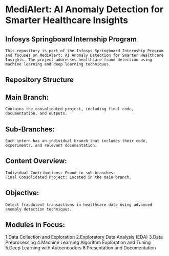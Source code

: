 # MediAlert: AI Anomaly Detection for Smarter Healthcare Insights

## Infosys Springboard Internship Program
    This repository is part of the Infosys Springboard Internship Program and focuses on MediAlert: AI Anomaly Detection for Smarter Healthcare Insights. The project addresses healthcare fraud detection using machine learning and deep learning techniques.
## Repository Structure
## Main Branch:
    Contains the consolidated project, including final code, documentation, and outputs.
## Sub-Branches:
    Each intern has an individual branch that includes their code, experiments, and relevant documentation.
## Content Overview:
    Individual Contributions: Found in sub-branches.
    Final Consolidated Project: Located in the main branch.
## Objective:
    Detect fraudulent transactions in healthcare data using advanced anomaly detection techniques.
## Modules in Focus:
   1.Data Collection and Exploration
   2.Exploratory Data Analysis (EDA)
   3.Data Preprocessing
   4.Machine Learning Algorithm Exploration and Tuning
   5.Deep Learning with Autoencoders
   6.Presentation and Documentation

